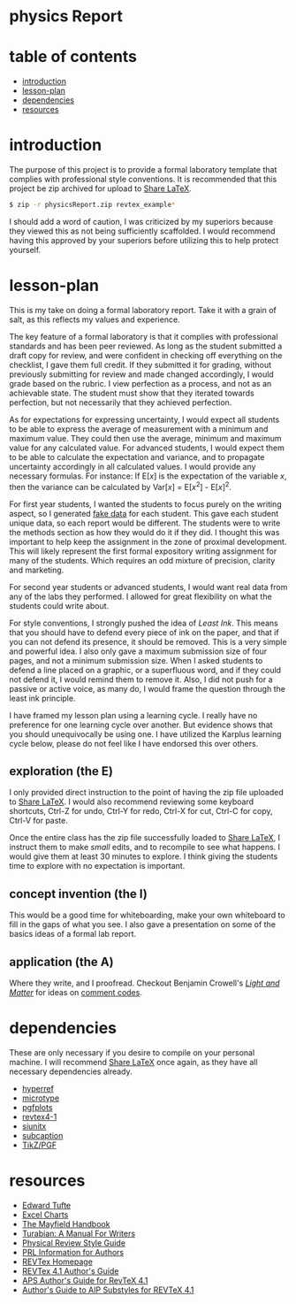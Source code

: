 
# physics Report

# table of contents
- [introduction](#introduction)
- [lesson-plan](#lesson-plan)
- [dependencies](#dependencies)
- [resources](#resources)

# introduction

The purpose of this project is to provide a formal laboratory template that complies with professional style conventions.
It is recommended that this project be zip archived for upload to [Share LaTeX](https://www.sharelatex.com).

```bash
$ zip -r physicsReport.zip revtex_example*
```

I should add a word of caution,
    I was criticized by my superiors because they viewed this as not being sufficiently scaffolded.
I would recommend having this approved by your superiors before utilizing this to help protect yourself.

# lesson-plan

This is my take on doing a formal laboratory report.
Take it with a grain of salt,
    as this reflects my values and experience.

The key feature of a formal laboratory is that it complies with professional standards and has been peer reviewed.
As long as the student submitted a draft copy for review,
    and were confident in checking off everything on the checklist,
    I gave them full credit.
If they submitted it for grading, without previously submitting for review and made changed accordingly,
    I would grade based on the rubric.
I view perfection as a process, and not as an achievable state.
The student must show that they iterated towards perfection,
    but not necessarily that they achieved perfection.

As for expectations for expressing uncertainty,
    I would expect all students to be able to express the average of measurement with a minimum and maximum value.
They could then use the average, minimum and maximum value for any calculated value.
For advanced students, I would expect them to be able to calculate the expectation and variance,
    and to propagate uncertainty accordingly in all calculated values.
I would provide any necessary formulas.
For instance: If E[_x_] is the expectation of the variable _x_,
    then the variance can be calculated by Var[_x_] = E[_x_<sup>2</sup>] - E[_x_]<sup>2</sup>.

For first year students, I wanted the students to focus purely on the writing aspect,
    so I generated [fake data](https://github.com/jphafner/fakeData) for each student.
This gave each student unique data, so each report would be different.
The students were to write the methods section as how they would do it if they did.
I thought this was important to help keep the assignment in the zone of proximal development.
This will likely represent the first formal expository writing assignment for many of the students.
Which requires an odd mixture of precision, clarity and marketing.

For second year students or advanced students,
    I would want real data from any of the labs they performed.
I allowed for great flexibility on what the students could write about.

For style conventions, I strongly pushed the idea of _Least Ink_.
This means that you should have to defend every piece of ink on the paper,
    and that if you can not defend its presence, it should be removed.
This is a very simple and powerful idea.
I also only gave a maximum submission size of four pages,
    and not a minimum submission size.
When I asked students to defend a line placed on a graphic,
    or a superfluous word, and if they could not defend it,
    I would remind them to remove it.
Also, I did not push for a passive or active voice,
    as many do, I would frame the question through the least ink principle.

I have framed my lesson plan using a learning cycle.
I really have no preference for one learning cycle over another.
But evidence shows that you should unequivocally be using one.
I have utilized the Karplus learning cycle below,
    please do not feel like I have endorsed this over others.

## exploration (the E)

I only provided direct instruction to the point of having the zip file uploaded to [Share LaTeX](https://www.sharelatex.com).
I would also recommend reviewing some keyboard shortcuts,
    Ctrl-Z for undo, Ctrl-Y for redo, Ctrl-X for cut, Ctrl-C for copy, Ctrl-V for paste.

Once the entire class has the zip file successfully loaded to [Share LaTeX](https://www.sharelatex.com),
    I instruct them to make _small_ edits, and to recompile to see what happens.
I would give them at least 30 minutes to explore.
I think giving the students time to explore with no expectation is important.

## concept invention (the I)

This would be a good time for whiteboarding,
    make your own whiteboard to fill in the gaps of what you see.
I also gave a presentation on some of the basics ideas of a formal lab report.

## application (the A)

Where they write, and I proofread.
Checkout Benjamin Crowell's [_Light and Matter_](http://lightandmatter.com)
    for ideas on [comment codes](http://lightandmatter.com/lab_comment_codes.pdf).

# dependencies

These are only necessary if you desire to compile on your personal machine.
I will recommend [Share LaTeX](https://www.sharelatex.com) once again,
    as they have all necessary dependencies already.

- [hyperref](http://ctan.org/pkg/hyperree/)
- [microtype](http://ctan.org/pkg/microtype/)
- [pgfplots](http://pgfplots.net/)
- [revtex4-1](https://ctan.org/pkg/revtex4-1/)
- [siunitx](https://ctan.org/pkg/siunitx/)
- [subcaption](https://ctan.org/pkg/subcaption/)
- [TikZ/PGF](http://www.texample.net/tikz/)

# resources

- [Edward Tufte](https://www.edwardtufte.com/tufte/)
- [Excel Charts](http://www.excelcharts.com/blog/posts/)
- [The Mayfield Handbook](http://www.mit.edu/course/21/21.guide/)
- [Turabian: A Manual For Writers](http://www.press.uchicago.edu/books/turabian/turabian_citationguide.html)
- [Physical Review Style Guide](http://journals.aps.org/files/styleguide-pr.pdf)
- [PRL Information for Authors](http://journals.aps.org/prl/authors)
- [REVTex Homepage](http://journals.aps.org/revtex/)
- [REVTex 4.1 Author's Guide](http://journals.aps.org/files/revtex/auguide4-1.pdf)
- [APS Author's Guide for RevTeX 4.1](http://journals.aps.org/files/revtex/apsguide4-1.pdf)
- [Author's Guide to AIP Substyles for REVTeX 4.1](http://journals.aps.org/files/revtex/aipguide4-1.pdf)

